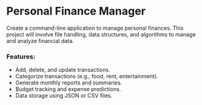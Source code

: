 # Personal Finance Manager 

Create a command-line application to manage personal finances. This project will involve file handling, data structures, and algorithms to manage and analyze financial data.

### Features:

- Add, delete, and update transactions.
- Categorize transactions (e.g., food, rent, entertainment).
- Generate monthly reports and summaries.
- Budget tracking and expense predictions.
- Data storage using JSON or CSV files.
